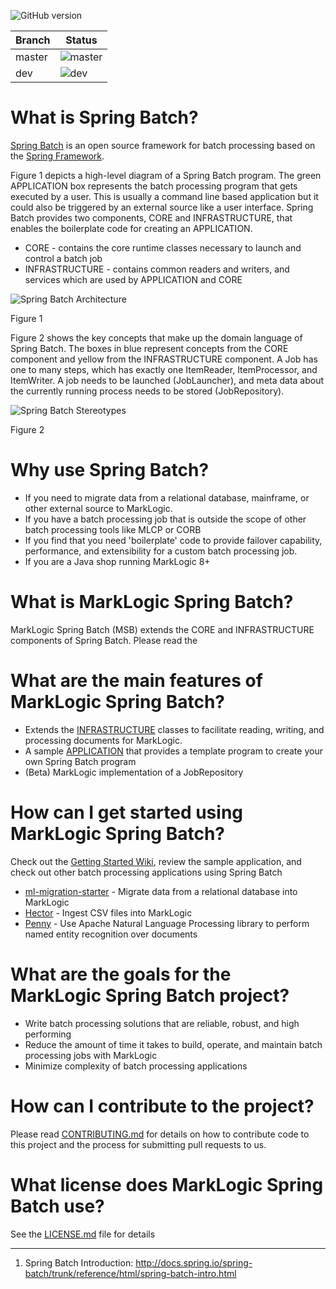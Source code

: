 ![GitHub version](https://badge.fury.io/gh/sastafford%2Fmarklogic-spring-batch.svg)

| Branch | Status |
| ------------- | ------------- |
| master | ![master](https://circleci.com/gh/sastafford/marklogic-spring-batch/tree/master.png?circle-token=e1b8b3198d3416fcb535509f2e7d600444ef153e)  |
| dev  | ![dev](https://circleci.com/gh/sastafford/marklogic-spring-batch/tree/dev.png?circle-token=e1b8b3198d3416fcb535509f2e7d600444ef153e)  |

# What is Spring Batch?

[Spring Batch](http://docs.spring.io/spring-batch/trunk/reference/html/) is an open source framework for batch processing based on the [Spring Framework](http://projects.spring.io/spring-framework/).

Figure 1 depicts a high-level diagram of a Spring Batch program.  The green APPLICATION box represents the batch processing program that gets executed by a user.  This is usually a command line based application but it could also be triggered by an external source like a user interface.  Spring Batch provides two components, CORE and INFRASTRUCTURE, that enables the boilerplate code for creating an APPLICATION.  
  
  * CORE - contains the core runtime classes necessary to launch and control a batch job
  * INFRASTRUCTURE - contains common readers and writers, and services which are used by APPLICATION and CORE
  
![Spring Batch Architecture](http://docs.spring.io/spring-batch/trunk/reference/html/images/spring-batch-layers.png.pagespeed.ce.sMqaNr3V1Z.png)

Figure 1

Figure 2 shows the key concepts that make up the domain language of Spring Batch.  The boxes in blue represent concepts from the CORE component and yellow from the INFRASTRUCTURE component.  A Job has one to many steps, which has exactly one ItemReader, ItemProcessor, and ItemWriter. A job needs to be launched (JobLauncher), and meta data about the currently running process needs to be stored (JobRepository).

![Spring Batch Stereotypes](http://docs.spring.io/spring-batch/trunk/reference/html/images/spring-batch-reference-model.png.pagespeed.ce.TrtTC751hI.png)

Figure 2

# Why use Spring Batch?

 * If you need to migrate data from a relational database, mainframe, or other external source to MarkLogic.
 * If you have a batch processing job that is outside the scope of other batch processing tools like MLCP or CORB 
 * If you find that you need 'boilerplate' code to provide failover capability,  performance, and extensibility for a custom batch processing job. 
 * If you are a Java shop running MarkLogic 8+

# What is MarkLogic Spring Batch?

MarkLogic Spring Batch (MSB) extends the CORE and INFRASTRUCTURE components of Spring Batch. Please read the 

# What are the main features of MarkLogic Spring Batch?

 * Extends the [INFRASTRUCTURE]() classes to facilitate reading, writing, and processing documents for MarkLogic.  
 * A sample [APPLICATION]() that provides a template program to create your own Spring Batch program
 * (Beta) MarkLogic implementation of a JobRepository

# How can I get started using MarkLogic Spring Batch?

Check out the [Getting Started Wiki](), review the sample application, and check out other batch processing applications using Spring Batch

 * [ml-migration-starter]() - Migrate data from a relational database into MarkLogic
 * [Hector]() - Ingest CSV files into MarkLogic
 * [Penny]() - Use Apache Natural Language Processing library to perform named entity recognition over documents

# What are the goals for the MarkLogic Spring Batch project?

  * Write batch processing solutions that are reliable, robust, and high performing
  * Reduce the amount of time it takes to build, operate, and maintain batch processing jobs with MarkLogic
  * Minimize complexity of batch processing applications

# How can I contribute to the project?

Please read [CONTRIBUTING.md](CONTRIBUTING.md) for details on how to contribute code to this project and the process for submitting pull requests to us.

# What license does MarkLogic Spring Batch use?

See the [LICENSE.md](LICENSE.md) file for details

----
1. Spring Batch Introduction: http://docs.spring.io/spring-batch/trunk/reference/html/spring-batch-intro.html